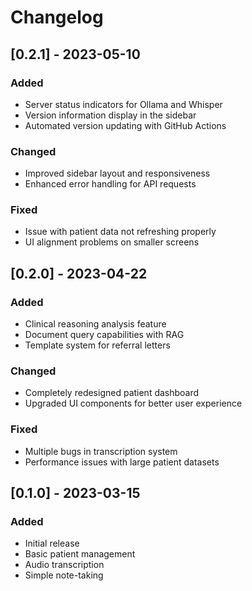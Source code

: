 # Changelog

## [0.2.1] - 2023-05-10

### Added
- Server status indicators for Ollama and Whisper
- Version information display in the sidebar
- Automated version updating with GitHub Actions

### Changed
- Improved sidebar layout and responsiveness
- Enhanced error handling for API requests

### Fixed
- Issue with patient data not refreshing properly
- UI alignment problems on smaller screens

## [0.2.0] - 2023-04-22

### Added
- Clinical reasoning analysis feature
- Document query capabilities with RAG
- Template system for referral letters

### Changed
- Completely redesigned patient dashboard
- Upgraded UI components for better user experience

### Fixed
- Multiple bugs in transcription system
- Performance issues with large patient datasets

## [0.1.0] - 2023-03-15

### Added
- Initial release
- Basic patient management
- Audio transcription
- Simple note-taking
